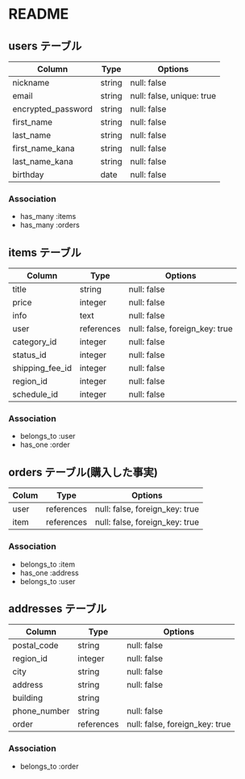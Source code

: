 # README

## users テーブル

| Column                | Type   | Options                   |
| --------------------- | ------ | ------------------------- |
| nickname              | string | null: false               |
| email                 | string | null: false, unique: true |
| encrypted_password    | string | null: false               |
| first_name            | string | null: false               |
| last_name             | string | null: false               |
| first_name_kana       | string | null: false               |
| last_name_kana        | string | null: false               |
| birthday              | date   | null: false               |


### Association

- has_many :items
- has_many :orders

## items テーブル

| Column         | Type       | Options                        |
| -------------- | ---------- | ------------------------------ |
| title          | string     | null: false                    |
| price          | integer    | null: false                    |
| info           | text       | null: false                    |
| user           | references | null: false, foreign_key: true |
| category_id    | integer    | null: false                    |
| status_id      | integer    | null: false                    |
| shipping_fee_id| integer    | null: false                    |
| region_id      | integer    | null: false                    |
| schedule_id    | integer    | null: false                    |


### Association

- belongs_to :user
- has_one :order


## orders テーブル(購入した事実)

| Colum| Type       | Options                        |
| ---- | ---------- | ------------------------------ |
| user | references | null: false, foreign_key: true |
| item | references | null: false, foreign_key: true |

### Association

- belongs_to :item
- has_one :address
- belongs_to :user


## addresses テーブル

| Column           | Type       | Options                        |
| ---------------- | ---------- | ------------------------------ |
| postal_code      | string     | null: false                    |
| region_id        | integer    | null: false                    |
| city             | string     | null: false                    |
| address          | string     | null: false                    |
| building         | string     |                                |
| phone_number     | string     | null: false                    |
| order            | references | null: false, foreign_key: true |

### Association

- belongs_to :order
